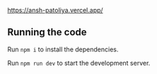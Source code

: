 
https://ansh-patoliya.vercel.app/
  ## Running the code

  Run `npm i` to install the dependencies.

  Run `npm run dev` to start the development server.


